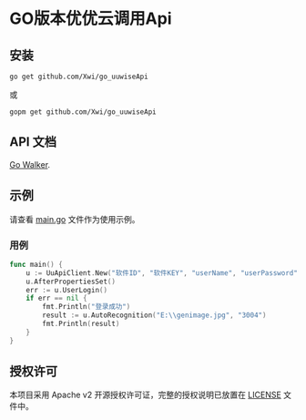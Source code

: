 GO版本优优云调用Api
========
## 安装

	go get github.com/Xwi/go_uuwiseApi

或

	gopm get github.com/Xwi/go_uuwiseApi


## API 文档

[Go Walker](http://gowalker.org/github.com/Xwi/go_uuwiseApi).

## 示例

请查看 [main.go](examples/main.go) 文件作为使用示例。

### 用例
```go
func main() {
	u := UuApiClient.New("软件ID", "软件KEY", "userName", "userPassword")
	u.AfterPropertiesSet()
	err := u.UserLogin()
	if err == nil {
		fmt.Println("登录成功")
		result := u.AutoRecognition("E:\\genimage.jpg", "3004")
		fmt.Println(result)
	}
}
```
## 授权许可

本项目采用 Apache v2 开源授权许可证，完整的授权说明已放置在 [LICENSE](LICENSE) 文件中。
